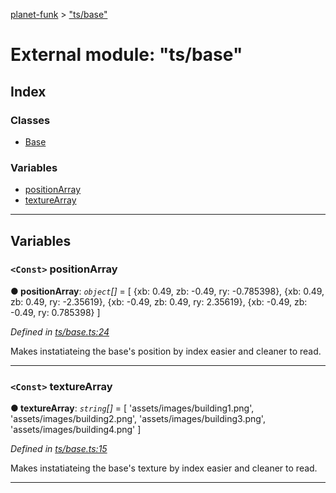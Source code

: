 [planet-funk](../README.md) > ["ts/base"](../modules/_ts_base_.md)

# External module: "ts/base"

## Index

### Classes

* [Base](../classes/_ts_base_.base.md)

### Variables

* [positionArray](_ts_base_.md#positionarray)
* [textureArray](_ts_base_.md#texturearray)

---

## Variables

<a id="positionarray"></a>

### `<Const>` positionArray

**● positionArray**: *`object`[]* =  [
    {xb: 0.49, zb: -0.49, ry: -0.785398},
    {xb: 0.49, zb: 0.49, ry: -2.35619},
    {xb: -0.49, zb: 0.49, ry: 2.35619},
    {xb: -0.49, zb: -0.49, ry: 0.785398}
]

*Defined in [ts/base.ts:24](https://github.com/WilliamRADFunk/planet-funk/blob/ab63c66/src/ts/base.ts#L24)*

Makes instatiateing the base's position by index easier and cleaner to read.

___
<a id="texturearray"></a>

### `<Const>` textureArray

**● textureArray**: *`string`[]* =  [
    'assets/images/building1.png',
    'assets/images/building2.png',
    'assets/images/building3.png',
    'assets/images/building4.png'
]

*Defined in [ts/base.ts:15](https://github.com/WilliamRADFunk/planet-funk/blob/ab63c66/src/ts/base.ts#L15)*

Makes instatiateing the base's texture by index easier and cleaner to read.

___

